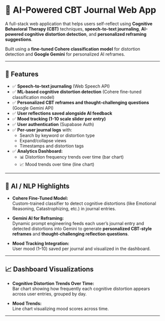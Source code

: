# 🧠 AI-Powered CBT Journal Web App

A full-stack web application that helps users self-reflect using **Cognitive Behavioral Therapy (CBT)** techniques, **speech-to-text journaling**, **AI-powered cognitive distortion detection**, and **personalized reframing suggestions**.

Built using a **fine-tuned Cohere classification model** for distortion detection and **Google Gemini** for personalized AI reframes.

---

## 🚀 Features

- ✅ **Speech-to-text journaling** (Web Speech API)  
- ✅ **ML-based cognitive distortion detection** (Cohere fine-tuned classification model)  
- ✅ **Personalized CBT reframes and thought-challenging questions** (Google Gemini API)  
- ✅ **User reflections saved alongside AI feedback**  
- ✅ **Mood tracking (1-10 scale slider per entry)**  
- ✅ **User authentication** (Supabase Auth)  
- ✅ **Per-user journal logs** with:
  - Search by keyword or distortion type
  - Expand/collapse views
  - Timestamps and distortion tags  
- ✅ **Analytics Dashboard:**
  - 📊 Distortion frequency trends over time (bar chart)
  - 📈 Mood trends over time (line chart)

---

## 🧠 AI / NLP Highlights

- **Cohere Fine-Tuned Model:**  
Custom-trained classifier to detect cognitive distortions (like Emotional Reasoning, Catastrophizing, etc.) in journal entries.

- **Gemini AI for Reframing:**  
Dynamic prompt engineering feeds each user’s journal entry and detected distortions into Gemini to generate **personalized CBT-style reframes** and **thought-challenging reflection questions**.

- **Mood Tracking Integration:**  
User mood (1–10) saved per journal and visualized in the dashboard.

---

## 📈 Dashboard Visualizations

- **Cognitive Distortion Trends Over Time:**  
Bar chart showing how frequently each cognitive distortion appears across user entries, grouped by day.

- **Mood Trends:**  
Line chart visualizing mood scores across time.

---

